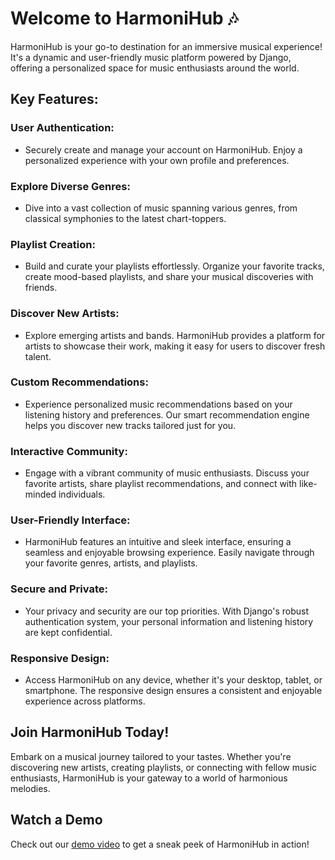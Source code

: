 # Welcome to HarmoniHub 🎶

HarmoniHub is your go-to destination for an immersive musical experience! It's a dynamic and user-friendly music platform powered by Django, offering a personalized space for music enthusiasts around the world.

## Key Features:

### User Authentication:

- Securely create and manage your account on HarmoniHub. Enjoy a personalized experience with your own profile and preferences.

### Explore Diverse Genres:

- Dive into a vast collection of music spanning various genres, from classical symphonies to the latest chart-toppers.

### Playlist Creation:

- Build and curate your playlists effortlessly. Organize your favorite tracks, create mood-based playlists, and share your musical discoveries with friends.

### Discover New Artists:

- Explore emerging artists and bands. HarmoniHub provides a platform for artists to showcase their work, making it easy for users to discover fresh talent.

### Custom Recommendations:

- Experience personalized music recommendations based on your listening history and preferences. Our smart recommendation engine helps you discover new tracks tailored just for you.

### Interactive Community:

- Engage with a vibrant community of music enthusiasts. Discuss your favorite artists, share playlist recommendations, and connect with like-minded individuals.

### User-Friendly Interface:

- HarmoniHub features an intuitive and sleek interface, ensuring a seamless and enjoyable browsing experience. Easily navigate through your favorite genres, artists, and playlists.

### Secure and Private:

- Your privacy and security are our top priorities. With Django's robust authentication system, your personal information and listening history are kept confidential.

### Responsive Design:

- Access HarmoniHub on any device, whether it's your desktop, tablet, or smartphone. The responsive design ensures a consistent and enjoyable experience across platforms.

## Join HarmoniHub Today!

Embark on a musical journey tailored to your tastes. Whether you're discovering new artists, creating playlists, or connecting with fellow music enthusiasts, HarmoniHub is your gateway to a world of harmonious melodies.

## Watch a Demo

Check out our [demo video](https://youtu.be/lAq4ukfVu_I) to get a sneak peek of HarmoniHub in action!
